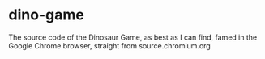 # dino-game
The source code of the Dinosaur Game, as best as I can find, famed in the Google Chrome browser, straight from source.chromium.org
